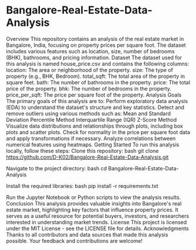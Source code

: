 # Bangalore-Real-Estate-Data-Analysis

Overview
This repository contains an analysis of the real estate market in Bangalore, India, focusing on property prices per square foot. The dataset includes various features such as location, size, number of bedrooms (BHK), bathrooms, and pricing information.
Dataset
The dataset used for this analysis is named house_price.csv and contains the following columns:
location: The area or neighborhood of the property.
size: The type of property (e.g., BHK, Bedroom).
total_sqft: The total area of the property in square feet.
bath: The number of bathrooms in the property.
price: The total price of the property.
bhk: The number of bedrooms in the property.
price_per_sqft: The price per square foot of the property.
Analysis Goals
The primary goals of this analysis are to:
Perform exploratory data analysis (EDA) to understand the dataset's structure and key statistics.
Detect and remove outliers using various methods such as:
Mean and Standard Deviation
Percentile Method
Interquartile Range (IQR)
Z-Score Method
Visualize data distributions and relationships through plots, including box plots and scatter plots.
Check for normality in the price per square foot data and apply transformations if necessary.
Analyze correlations between numerical features using heatmaps.
Getting Started
To run this analysis locally, follow these steps:
Clone this repository:
bash
git clone https://github.com/D-K02/Bangalore-Real-Estate-Data-Analysis.git

Navigate to the project directory:
bash
cd Bangalore-Real-Estate-Data-Analysis

Install the required libraries:
bash
pip install -r requirements.txt

Run the Jupyter Notebook or Python scripts to view the analysis results.
Conclusion
This analysis provides valuable insights into Bangalore's real estate market, highlighting key factors that influence property prices. It serves as a useful resource for potential buyers, investors, and researchers interested in understanding market trends.
License
This project is licensed under the MIT License - see the LICENSE file for details.
Acknowledgments
Thanks to all contributors and data sources that made this analysis possible. Your feedback and contributions are welcome!
